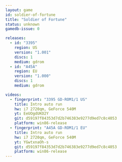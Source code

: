 ```yaml
---
layout: game
id: soldier-of-fortune
title: "Soldier of Fortune"
status: unknown
gamedb-issue: 0

releases:
  - id: "3395"
    region: US
    version: "1.001"
    discs: 1
    medium: gdrom
  - id: "A45A"
    region: EU
    version: "1.000"
    discs: 1
    medium: gdrom

videos:
  - fingerprint: "3395 GD-ROM1/1 US"
    title: Intro auto run
    hw: i7 2720qm, GeForce 540M
    yt: EeUOgdUKO2Y
    git: d59197f84353d7d2b746383e9277d9ed7c8c4053
    platform: win86-release
  - fingerprint: "A45A GD-ROM1/1 EU"
    title: Intro auto run
    hw: i7 2720qm, GeForce 540M
    yt: YGwtxnaOh-s
    git: d59197f84353d7d2b746383e9277d9ed7c8c4053
    platform: win86-release
---
```

